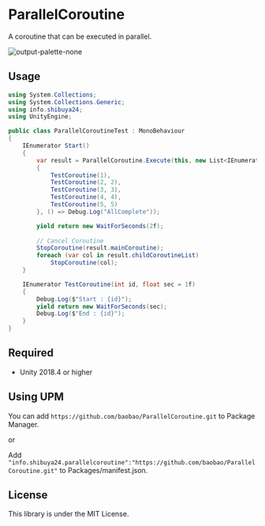 # ParallelCoroutine

A coroutine that can be executed in parallel.

![output-palette-none](https://user-images.githubusercontent.com/144386/135176360-ccefa8da-6253-4554-a2c4-357ae64bc82c.gif)


## Usage

```cs
using System.Collections;
using System.Collections.Generic;
using info.shibuya24;
using UnityEngine;

public class ParallelCoroutineTest : MonoBehaviour
{
    IEnumerator Start()
    {
        var result = ParallelCoroutine.Execute(this, new List<IEnumerator>()
        {
            TestCoroutine(1),
            TestCoroutine(2, 2),
            TestCoroutine(3, 3),
            TestCoroutine(4, 4),
            TestCoroutine(5, 5)
        }, () => Debug.Log("AllComplete"));

        yield return new WaitForSeconds(2f);
        
        // Cancel Coroutine
        StopCoroutine(result.mainCoroutine);
        foreach (var col in result.childCoroutineList)
            StopCoroutine(col);
    }

    IEnumerator TestCoroutine(int id, float sec = 1f)
    {
        Debug.Log($"Start : {id}");
        yield return new WaitForSeconds(sec);
        Debug.Log($"End : {id}");
    }
}
```


## Required
  
- Unity 2018.4 or higher


## Using UPM

You can add `https://github.com/baobao/ParallelCoroutine.git` to Package Manager.

or 

Add `"info.shibuya24.parallelcoroutine":"https://github.com/baobao/ParallelCoroutine.git"` 
to Packages/manifest.json.
  

## License

This library is under the MIT License.
